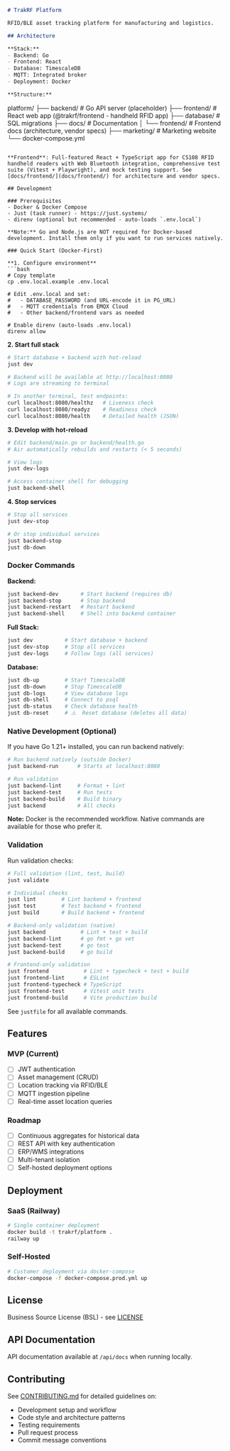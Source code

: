 ```markdown
# TrakRF Platform

RFID/BLE asset tracking platform for manufacturing and logistics.

## Architecture

**Stack:**
- Backend: Go
- Frontend: React
- Database: TimescaleDB
- MQTT: Integrated broker
- Deployment: Docker

**Structure:**
```
platform/
├── backend/         # Go API server (placeholder)
├── frontend/        # React web app (@trakrf/frontend - handheld RFID app)
├── database/        # SQL migrations
├── docs/            # Documentation
│   └── frontend/    # Frontend docs (architecture, vendor specs)
├── marketing/       # Marketing website
└── docker-compose.yml
```

**Frontend**: Full-featured React + TypeScript app for CS108 RFID handheld readers with Web Bluetooth integration, comprehensive test suite (Vitest + Playwright), and mock testing support. See [docs/frontend/](docs/frontend/) for architecture and vendor specs.

## Development

### Prerequisites
- Docker & Docker Compose
- Just (task runner) - https://just.systems/
- direnv (optional but recommended - auto-loads `.env.local`)

**Note:** Go and Node.js are NOT required for Docker-based development. Install them only if you want to run services natively.

### Quick Start (Docker-First)

**1. Configure environment**
```bash
# Copy template
cp .env.local.example .env.local

# Edit .env.local and set:
#   - DATABASE_PASSWORD (and URL-encode it in PG_URL)
#   - MQTT credentials from EMQX Cloud
#   - Other backend/frontend vars as needed

# Enable direnv (auto-loads .env.local)
direnv allow
```

**2. Start full stack**
```bash
# Start database + backend with hot-reload
just dev

# Backend will be available at http://localhost:8080
# Logs are streaming to terminal

# In another terminal, test endpoints:
curl localhost:8080/healthz   # Liveness check
curl localhost:8080/readyz    # Readiness check
curl localhost:8080/health    # Detailed health (JSON)
```

**3. Develop with hot-reload**
```bash
# Edit backend/main.go or backend/health.go
# Air automatically rebuilds and restarts (< 5 seconds)

# View logs
just dev-logs

# Access container shell for debugging
just backend-shell
```

**4. Stop services**
```bash
# Stop all services
just dev-stop

# Or stop individual services
just backend-stop
just db-down
```

### Docker Commands

**Backend:**
```bash
just backend-dev       # Start backend (requires db)
just backend-stop      # Stop backend
just backend-restart   # Restart backend
just backend-shell     # Shell into backend container
```

**Full Stack:**
```bash
just dev          # Start database + backend
just dev-stop     # Stop all services
just dev-logs     # Follow logs (all services)
```

**Database:**
```bash
just db-up        # Start TimescaleDB
just db-down      # Stop TimescaleDB
just db-logs      # View database logs
just db-shell     # Connect to psql
just db-status    # Check database health
just db-reset     # ⚠️  Reset database (deletes all data)
```

### Native Development (Optional)

If you have Go 1.21+ installed, you can run backend natively:

```bash
# Run backend natively (outside Docker)
just backend-run      # Starts at localhost:8080

# Run validation
just backend-lint     # Format + lint
just backend-test     # Run tests
just backend-build    # Build binary
just backend          # All checks
```

**Note:** Docker is the recommended workflow. Native commands are available for those who prefer it.

### Validation

Run validation checks:
```bash
# Full validation (lint, test, build)
just validate

# Individual checks
just lint        # Lint backend + frontend
just test        # Test backend + frontend
just build       # Build backend + frontend

# Backend-only validation (native)
just backend           # Lint + test + build
just backend-lint      # go fmt + go vet
just backend-test      # go test
just backend-build     # go build

# Frontend-only validation
just frontend           # Lint + typecheck + test + build
just frontend-lint      # ESLint
just frontend-typecheck # TypeScript
just frontend-test      # Vitest unit tests
just frontend-build     # Vite production build
```

See `justfile` for all available commands.

## Features

### MVP (Current)
- [ ] JWT authentication
- [ ] Asset management (CRUD)
- [ ] Location tracking via RFID/BLE
- [ ] MQTT ingestion pipeline
- [ ] Real-time asset location queries

### Roadmap
- [ ] Continuous aggregates for historical data
- [ ] REST API with key authentication
- [ ] ERP/WMS integrations
- [ ] Multi-tenant isolation
- [ ] Self-hosted deployment options

## Deployment

### SaaS (Railway)
```bash
# Single container deployment
docker build -t trakrf/platform .
railway up
```

### Self-Hosted
```bash
# Customer deployment via docker-compose
docker-compose -f docker-compose.prod.yml up
```

## License

Business Source License (BSL) - see [LICENSE](LICENSE)

## API Documentation

API documentation available at `/api/docs` when running locally.

## Contributing

See [CONTRIBUTING.md](CONTRIBUTING.md) for detailed guidelines on:
- Development setup and workflow
- Code style and architecture patterns
- Testing requirements
- Pull request process
- Commit message conventions

